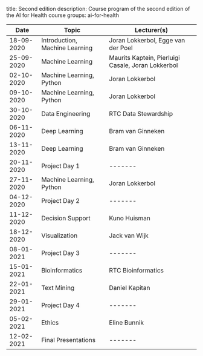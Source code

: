 title: Second edition
description: Course program of the second edition of the AI for Health course
groups: ai-for-health

| Date  |  Topic  | Lecturer(s) |
| ----- | ------- | ------- | 
| 18-09-2020 | Introduction, Machine Learning | Joran Lokkerbol, Egge van der Poel |
| 25-09-2020 | Machine Learning | Maurits Kaptein, Pierluigi Casale, Joran Lokkerbol |
| 02-10-2020 | Machine Learning, Python  | Joran Lokkerbol |
| 09-10-2020 | Machine Learning, Python  | Joran Lokkerbol |
| 30-10-2020 | Data Engineering | RTC Data Stewardship |
| 06-11-2020 |	Deep Learning | Bram van Ginneken |
| 13-11-2020 |	Deep Learning | Bram van Ginneken |
| 20-11-2020 |	Project Day 1 | ------- | 
| 27-11-2020 |	Machine Learning, Python  | Joran Lokkerbol |
| 04-12-2020 |	Project Day 2 | ------- | 
| 11-12-2020 |	Decision Support | Kuno Huisman | 
| 18-12-2020 |	Visualization | Jack van Wijk | 
| 08-01-2021 |	Project Day 3 | ------- | 
| 15-01-2021 |  Bioinformatics | RTC Bioinformatics | 
| 22-01-2021 |	Text Mining | Daniel Kapitan | 
| 29-01-2021 |	Project Day 4 | ------- |
| 05-02-2021 |	Ethics | Eline Bunnik |  
| 12-02-2021 |	Final Presentations | ------- |  
